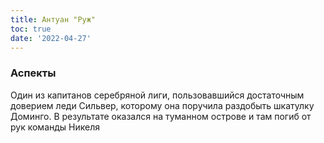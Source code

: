 ```yaml
---
title: Антуан "Руж"
toc: true
date: '2022-04-27'
---
```


### Аспекты
Один из капитанов серебряной лиги, пользовавшийся достаточным доверием леди Сильвер, которому она поручила раздобыть шкатулку Доминго. 
В результате оказался на туманном острове и там погиб от рук команды Никеля